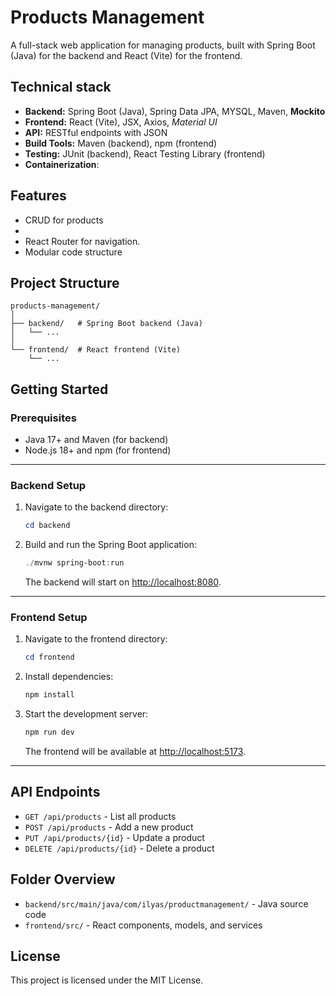 # Products Management

A full-stack web application for managing products, built with Spring Boot (Java) for the backend and React (Vite) for the frontend.

## Technical stack
- **Backend:** Spring Boot (Java), Spring Data JPA, MYSQL, Maven, **Mockito**
- **Frontend:** React (Vite), JSX, Axios, *Material UI*
- **API:** RESTful endpoints with JSON
- **Build Tools:** Maven (backend), npm (frontend)
- **Testing:** JUnit (backend), React Testing Library (frontend)
- **Containerization**: 

## Features

- CRUD for products
- 
- React Router for navigation.
- Modular code structure

## Project Structure

```
products-management/
│
├── backend/   # Spring Boot backend (Java)
│   └── ...
│
└── frontend/  # React frontend (Vite)
    └── ...
```

## Getting Started

### Prerequisites

- Java 17+ and Maven (for backend)
- Node.js 18+ and npm (for frontend)

---

### Backend Setup

1. Navigate to the backend directory:
   ```powershell
   cd backend
   ```

2. Build and run the Spring Boot application:
   ```powershell
   ./mvnw spring-boot:run
   ```
   The backend will start on [http://localhost:8080](http://localhost:8080).

---

### Frontend Setup

1. Navigate to the frontend directory:
   ```powershell
   cd frontend
   ```

2. Install dependencies:
   ```powershell
   npm install
   ```

3. Start the development server:
   ```powershell
   npm run dev
   ```
   The frontend will be available at [http://localhost:5173](http://localhost:5173).

---

## API Endpoints

- `GET /api/products` - List all products
- `POST /api/products` - Add a new product
- `PUT /api/products/{id}` - Update a product
- `DELETE /api/products/{id}` - Delete a product

## Folder Overview

- `backend/src/main/java/com/ilyas/productmanagement/` - Java source code
- `frontend/src/` - React components, models, and services

## License

This project is licensed under the MIT License.

